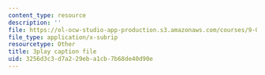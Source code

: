 ```yaml
---
content_type: resource
description: ''
file: https://ol-ocw-studio-app-production.s3.amazonaws.com/courses/9-04-sensory-systems-fall-2013/3256d3c3d7a229eba1cb7b68de40d90e_Z937cqa--P8.srt
file_type: application/x-subrip
resourcetype: Other
title: 3play caption file
uid: 3256d3c3-d7a2-29eb-a1cb-7b68de40d90e
---
```

